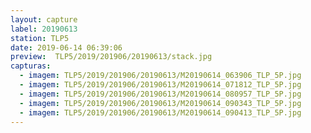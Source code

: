 ```yaml
---
layout: capture
label: 20190613
station: TLP5
date: 2019-06-14 06:39:06
preview:  TLP5/2019/201906/20190613/stack.jpg
capturas:
  - imagem: TLP5/2019/201906/20190613/M20190614_063906_TLP_5P.jpg
  - imagem: TLP5/2019/201906/20190613/M20190614_071812_TLP_5P.jpg
  - imagem: TLP5/2019/201906/20190613/M20190614_080957_TLP_5P.jpg
  - imagem: TLP5/2019/201906/20190613/M20190614_090343_TLP_5P.jpg
  - imagem: TLP5/2019/201906/20190613/M20190614_090413_TLP_5P.jpg
---
```

